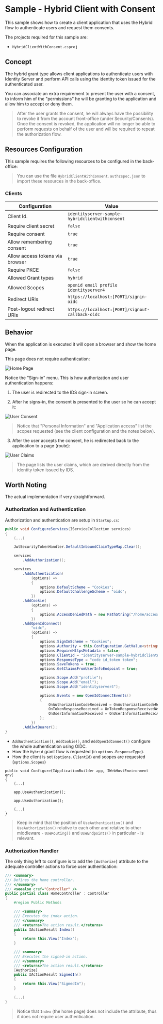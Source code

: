 # Sample - Hybrid Client with Consent

This sample shows how to create a client application that uses the Hybrid flow to authenticate users and request them consents.

The projects required for this sample are:

- `HybridClientWithConsent.csproj`

## Concept

The hybrid grant type allows client applications to authenticate users with Identity Server and perform API calls using the identity token issued for the authenticated user.

You can associate an extra requirement to present the user with a consent, to inform him of the "permissions" he will be granting to the application and allow him to accept or deny them.

> After the user grants the consent, he will always have the possibility to revoke it from the account front-office (under Security/Consents). Once the consent is revoked, the application will no longer be able to perform requests on behalf of the user and will be required to repeat the authorization flow.

## Resources Configuration

This sample requires the following resources to be configured in the back-office:

> You can use the file `HybridClientWithConsent.authzspec.json` to import these resources in the back-office.

### Clients

| Configuration | Value |
| - | - |
| Client Id. | `identityserver-sample-hybridclientwithconsent` |
| Require client secret | `false` |
| Require consent | `true` |
| Allow remembering consent | `true` |
| Allow access tokens via browser | `true` |
| Require PKCE | `false` |
| Allowed Grant types | `hybrid` |
| Allowed Scopes | `openid email profile identityserver4` |
| Redirect URIs | `https://localhost:[PORT]/signin-oidc` |
| Post-logout redirect URIs | `https://localhost:[PORT]/signout-callback-oidc` |

## Behavior

When the application is executed it will open a browser and show the home page.

This page does not require authentication:

![Home Page](_assets/hybrid-client-with-consent-1.png "Home Page")

Notice the "Sign-in" menu. This is how authorization and user authentication happens:

1. The user is redirected to the IDS sign-in screen.

2. After he signs-in, the consent is presented to the user so he can accept it:

![User Consent](_assets/hybrid-client-with-consent-2.png "User Consent")

> Notice that "Personal Information" and "Application access" list the scopes requested (see the client configuration and the notes below).

3. After the user accepts the consent, he is redirected back to the application to a page (route):

![User Claims](_assets/hybrid-client-with-consent-3.png "User Claims")

> The page lists the user claims, which are derived directly from the identity token issued by IDS.

## Worth Noting

The actual implementation if very straightforward.

### Authorization and Authentication

Authorization and authentication are setup in `Startup.cs`:

```csharp
public void ConfigureServices(IServiceCollection services)
{
    (...)

    JwtSecurityTokenHandler.DefaultInboundClaimTypeMap.Clear();

    services
        .AddAuthorization();

    services
        .AddAuthentication(
            (options) =>
            {
                options.DefaultScheme = "Cookies";
                options.DefaultChallengeScheme = "oidc";
            })
        .AddCookie(
            (options) =>
            {
                options.AccessDeniedPath = new PathString("/home/accessdenied");
            })
        .AddOpenIdConnect(
            "oidc",
            (options) =>
            {
                options.SignInScheme = "Cookies";
                options.Authority = this.Configuration.GetValue<string>("SAMPLE_AUTHORITYSERVER_BASEADDRESS");
                options.RequireHttpsMetadata = false;
                options.ClientId = "identityserver-sample-hybridclientwithconsent";
                options.ResponseType = "code id_token token";
                options.SaveTokens = true;
                options.GetClaimsFromUserInfoEndpoint = true;

                options.Scope.Add("profile");
                options.Scope.Add("email");
                options.Scope.Add("identityserver4");

                options.Events = new OpenIdConnectEvents()
                {
                    OnAuthorizationCodeReceived = OnAuthorizationCodeReceivedAsync,
                    OnTokenResponseReceived = OnTokenResponseReceivedAsync,
                    OnUserInformationReceived = OnUserInformationReceivedAsync
                };
            })
        .AddJwtBearer();
}
```

- `AddAuthentication()`, `AddCookie()`, and `AddOpenIdConnect()` configure the whole authentication using OIDC.
- How the `Hybrid` grant flow is requested (in `options.ResponseType`).
- How the client is set (`options.ClientId`) and scopes are requested (`options.Scopes`) 

```
public void Configure(IApplicationBuilder app, IWebHostEnvironment env)
{
    (...)

    app.UseAuthentication();

    app.UseAuthorization();

    (...)
}
```

> Keep in mind that the position of `UseAuthentication()` and `UseAuthorization()` relative to each other and relative to other middleware - `UseRouting()` and `UseEndpoints()` in particular - is relevant.

### Authorization Handler

The only thing left to configure is to add the `[Authorize]` attribute to the adequate controller actions to force user authentication:

```csharp
/// <summary>
/// Defines the home controller.
/// </summary>
/// <seealso cref="Controller" />
public partial class HomeController : Controller
{
    #region Public Methods

    /// <summary>
    /// Executes the index action.
    /// </summary>
    /// <returns>The action result.</returns>
    public IActionResult Index()
    {
        return this.View("Index");
    }

    /// <summary>
    /// Executes the signed-in action.
    /// </summary>
    /// <returns>The action result.</returns>
    [Authorize]
    public IActionResult SignedIn()
    {
        return this.View("SignedIn");
    }
    
    (...)
}
```

> Notice that `Index` (the home page) does not include the attribute, thus it does not require user authentication.